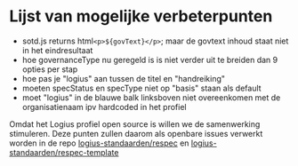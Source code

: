 # Lijst van mogelijke verbeterpunten

- sotd.js returns html`<p>${govText}</p>`; maar de govtext inhoud staat niet in het eindresultaat 
- hoe governanceType nu geregeld is is niet verder uit te breiden dan 9 opties per stap
- hoe pas je "logius" aan tussen de titel en "handreiking"
- moeten specStatus en specType niet op "basis" staan als default
- moet "logius" in de blauwe balk linksboven niet overeenkomen met de organisatienaam ipv hardcoded in het profiel

Omdat het <a>Logius</a> profiel open source is willen we de samenwerking stimuleren. 
Deze punten zullen daarom als openbare issues verwerkt worden in de repo [logius-standaarden/respec](https://github.com/Logius-standaarden/respec/issues)
en [logius-standaarden/respec-template](https://github.com/Logius-standaarden/ReSpec-template/issues)
